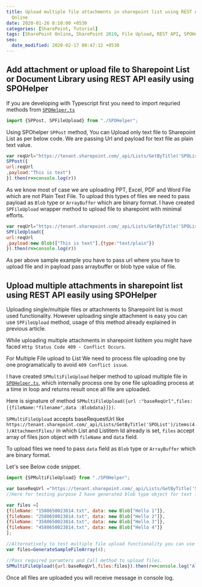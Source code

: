 ```yaml
---
title: Upload multiple file attachments in sharepoint list using REST API On SharePoint
  Online
date: 2020-01-26 8:10:00 +0530
categories: [SharePoint, Tutorial]
tags: [SharePoint Online, SharePoint 2019, File Upload, REST API, SPOHelper]
seo:
  date_modified: 2020-02-17 00:47:12 +0530
---
```


## Add attachment or upload file to Sharepoint List or Document Library using REST API easily using SPOHelper

If you are developing with Typescript first you need to import requried methods from [`SPOHelper.ts`](https://github.com/anomepani/sp-rest-util/blob/master/SPOHelper.ts)

```js
import {SPPost, SPFileUpload} from "./SPOHelper";
```
Using SPOhelper `SPPost` method, You can Upload only text file to Sharepoint List as per below code.
We are passing Url and payload for text file as plain text value.

```js
var reqUrl="https://tenant.sharepoint.com/_api/Lists/GetByTitle('SPOList')/items(1)/AttachmentFiles/add(FileName='abc3.txt')";
SPPost({
url:reqUrl
,payload:"This is text")
}).then(r=>console.log(r))
```
As we know most of case we are uploading PPT, Excel, PDF and Word File which are not Plain Text File.
To upload this types of files we need to pass payload as `Blob` type or `ArrayBuffer` which are binary format.
I have created `SPFileUpload` wrapper method to upload file to sharepoint with minimal efforts.

```js
var reqUrl="https://tenant.sharepoint.com/_api/Lists/GetByTitle('SPOList')/items(1)/AttachmentFiles/add(FileName='abc3.txt')"
SPFileUpload({
url:reqUrl
,payload:new Blob(["This is text"],{type:"text/plain"})
}).then(r=>console.log(r))
```
As per above sample example you have to pass url where you have to upload file and in payload pass arraybuffer or blob type value of file.

## Upload multiple attachments in sharepoint list using REST API easily using SPOHelper

Uploading single/multiple files or attachments to Sharepoint list is most used functionality. However uploading single attachment is easy you can use  `SPFileUpload` method, usage of this method already explained in previous article.

While uploading multiple attachments in sharepoint listitem you might have faced `Http Status Code 409 - Conflict Occurs`.

For Multiple File upload to List We need to process file uploading one by one programatically to avoid `409 Conflict issue`.

I have created `SPMultiFileUpload` helper method to upload multiple file in [`SPOHelper.ts`](https://github.com/anomepani/sp-rest-util/blob/master/SPOHelper.ts), which internally process one by one file uploading process at a time in loop and returns result once all file are uploaded. 

Here is signature of method `SPMultiFileUpload({url :"baseReqUrl",files:[{fileName:"filename",data :Blobdata}]})`.

`SPMultiFileUpload` accepts baseRequestUrl like `https://tenant.sharepoint.com/_api/Lists/GetByTitle('SPOList')/items(4)/AttachmentFiles/` in which List and Listitem Id already is set,
`files` accept array of files json object with `fileName` and `data` field.

To upload files we need to pass `data` field as `Blob` type or `ArrayBuffer` which are binary format.

Let's see Below code snippet.

```js
import {SPMultiFileUpload} from "./SPOHelper";

var baseReqUrl ="https://tenant.sharepoint.com/_api/Lists/GetByTitle('SPOList')/items(4)/AttachmentFiles/";
//Here for testing purpose I have generated blob type object for text file , but you can prepare this array of files using file upload control

var files =[
{fileName: "1580650023814.txt", data: new Blob["Hello 1"]},
{fileName: "2580650023814.txt", data: new Blob["Hello 2"]},
{fileName: "3580650023814.txt", data: new Blob["Hello 3"]},
{fileName: "4580650023814.txt", data: new Blob["Hello 4"]}
];

//Alternatively to test multiple file upload functionality you can use below method `GenerateSampleFileArray(10)` to prepare  files array by passing number of files count as argument.
var files=GenerateSampleFileArray(4);

//Pass required paramters and Call method to upload files.
SPMultiFileUpload({url:baseReqUrl,files:files}).then(r=>console.log("All File Uploaded..",r));

```
Once all files are uploaded you will receive message in console log.